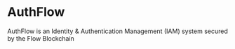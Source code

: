 # AuthFlow
AuthFlow is an Identity &amp; Authentication Management (IAM) system secured by the Flow Blockchain
